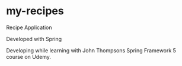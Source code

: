 # my-recipes

Recipe Application

Developed with Spring

Developing while learning with John Thompsons Spring Framework 5 course on Udemy.
